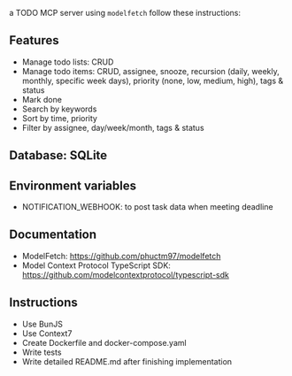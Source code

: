 a TODO MCP server using `modelfetch` follow these instructions:

## Features
* Manage todo lists: CRUD
* Manage todo items: CRUD, assignee, snooze, recursion (daily, weekly, monthly, specific week days), priority (none, low, medium, high), tags & status
* Mark done
* Search by keywords
* Sort by time, priority
* Filter by assignee, day/week/month, tags & status

## Database: SQLite

## Environment variables
* NOTIFICATION_WEBHOOK: to post task data when meeting deadline

## Documentation
* ModelFetch: https://github.com/phuctm97/modelfetch
* Model Context Protocol TypeScript SDK: https://github.com/modelcontextprotocol/typescript-sdk

## Instructions
* Use BunJS
* Use Context7
* Create Dockerfile and docker-compose.yaml
* Write tests
* Write detailed README.md after finishing implementation
